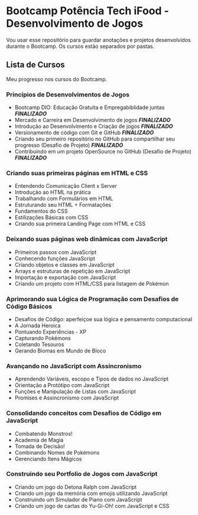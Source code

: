 # Bootcamp Potência Tech iFood - Desenvolvimento de Jogos

Vou usar esse repositório para guardar anotações e projetos desenvolvidos durante o Bootcamp. Os cursos estão separados por pastas.

## Lista de Cursos

Meu progresso nos cursos do Bootcamp.


### Princípios de Desenvolvimentos de Jogos

- Bootcamp DIO: Educação Gratuita e Empregabiblidade juntas **_FINALIZADO_**
- Mercado e Carreira em Desenvolvimento de jogos **_FINALIZADO_**
- Introdução ao Desenvolvimento e Criação de jogos **_FINALIZADO_**
- Versionamento de código com Git e GitHub **_FINALIZADO_**
- Criando seu primeiro repositório no GitHub para compartilhar seu progresso (Desafio de Projeto) **_FINALIZADO_**
- Contribuindo em um projeto OpenSource no GitHub (Desafio de Projeto) **_FINALIZADO_**


### Criando suas primeiras páginas em HTML e CSS

- Entendendo Comunicação Client x Server
- Introdução ao HTML na prática
- Trabalhando com Formulários em HTML
- Estruturando seu HTML + Formatações
- Fundamentos do CSS
- Estilizações Básicas com CSS
- Criando sua primeira Landing Page com HTML e CSS


###  Deixando suas páginas web dinâmicas com JavaScript

- Primeiros passos com JavaScript
- Conhecendo funções JavaScript
- Criando objetos e classes em JavaScript
- Arrays e estruturas de repetição em JavaScript
- Importação e exportação com JavaScript
- Criando um projeto com HTML/CSS para listagem de Pokémon


###  Aprimorando sua Lógica de Programação com Desafios de Código Básicos

- Desafios de Código: aperfeiçoe sua lógica e pensamento computacional
- A Jornada Heroica
- Pontuando Experiências - XP
- Capturando Pokémons
- Coletando Tesouros
- Gerando Biomas em Mundo de Bloco


### Avançando no JavaScript com Assincronismo

- Aprendendo Variáveis, escopo e Tipos de dados no JavaScript
- Orientação a Protótipo com JavaScript
- Funções e Manipulação de Listas com JavaScript
- Promises e Assincronismo com JavaScript


### Consolidando conceitos com Desafios de Código em JavaScript

- Combatendo Monstros!
- Academia de Magia
- Tomada de Decisão!
- Combinando Nomes de Pokémons
- Gerenciando Itens Mágicos


### Construindo seu Portfolio de Jogos com JavaScript

- Criando um jogo do Detona Ralph com JavaScript
- Criando um jogo da memória com emojis utilizando JavaScript
- Construindo um Simulador de Piano com JavaScript
- Criando um jogo de cartas do Yu-Gi-Oh! com JavaScript e CSS
